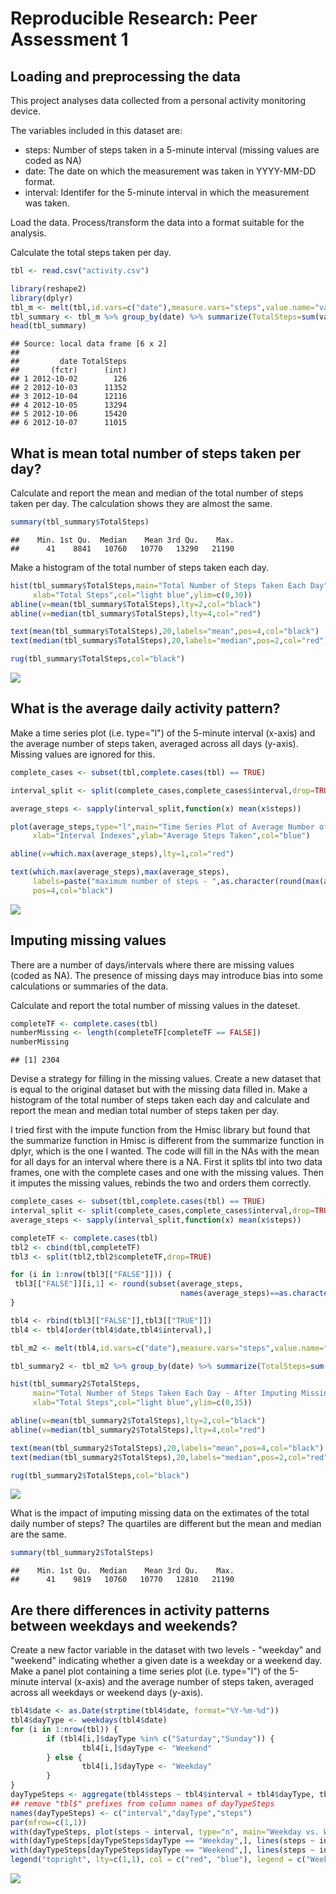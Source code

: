 # Reproducible Research: Peer Assessment 1


## Loading and preprocessing the data

This project analyses data collected from a personal activity monitoring device.

The variables included in this dataset are:  
* steps: Number of steps taken in a 5-minute interval (missing values are coded as NA)  
* date: The date on which the measurement was taken in YYYY-MM-DD format.  
* interval: Identifer for the 5-minute interval in which the measurement was taken.  


Load the data.  Process/transform the data into a format suitable for the analysis.

Calculate the total steps taken per day.


```r
tbl <- read.csv("activity.csv")

library(reshape2)
library(dplyr)
tbl_m <- melt(tbl,id.vars=c("date"),measure.vars="steps",value.name="value",na.rm=TRUE)
tbl_summary <- tbl_m %>% group_by(date) %>% summarize(TotalSteps=sum(value))
head(tbl_summary)
```

```
## Source: local data frame [6 x 2]
## 
##         date TotalSteps
##       (fctr)      (int)
## 1 2012-10-02        126
## 2 2012-10-03      11352
## 3 2012-10-04      12116
## 4 2012-10-05      13294
## 5 2012-10-06      15420
## 6 2012-10-07      11015
```

## What is mean total number of steps taken per day?

Calculate and report the mean and median of the total number of steps taken per day.  The calculation shows they are almost the same.


```r
summary(tbl_summary$TotalSteps)
```

```
##    Min. 1st Qu.  Median    Mean 3rd Qu.    Max. 
##      41    8841   10760   10770   13290   21190
```

Make a histogram of the total number of steps taken each day.


```r
hist(tbl_summary$TotalSteps,main="Total Number of Steps Taken Each Day",
     xlab="Total Steps",col="light blue",ylim=c(0,30))
abline(v=mean(tbl_summary$TotalSteps),lty=2,col="black")
abline(v=median(tbl_summary$TotalSteps),lty=4,col="red")

text(mean(tbl_summary$TotalSteps),20,labels="mean",pos=4,col="black")
text(median(tbl_summary$TotalSteps),20,labels="median",pos=2,col="red")

rug(tbl_summary$TotalSteps,col="black")
```

![](PA1_template_files/figure-html/unnamed-chunk-4-1.png)

## What is the average daily activity pattern?

Make a time series plot (i.e. type="l") of the 5-minute interval (x-axis) and the average number of steps taken, averaged across all days (y-axis).  Missing values are ignored for this.


```r
complete_cases <- subset(tbl,complete.cases(tbl) == TRUE)

interval_split <- split(complete_cases,complete_cases$interval,drop=TRUE)

average_steps <- sapply(interval_split,function(x) mean(x$steps))

plot(average_steps,type="l",main="Time Series Plot of Average Number of Steps Taken",
     xlab="Interval Indexes",ylab="Average Steps Taken",col="blue")

abline(v=which.max(average_steps),lty=1,col="red")

text(which.max(average_steps),max(average_steps),
     labels=paste("maximum number of steps - ",as.character(round(max(average_steps)))),
     pos=4,col="black")
```

![](PA1_template_files/figure-html/unnamed-chunk-5-1.png)

## Imputing missing values

There are a number of days/intervals where there are missing values (coded as NA).  The presence of missing days may introduce bias into some calculations or summaries of the data.

Calculate and report the total number of missing values in the dateset.


```r
completeTF <- complete.cases(tbl)
numberMissing <- length(completeTF[completeTF == FALSE])
numberMissing
```

```
## [1] 2304
```
Devise a strategy for filling in the missing values.  Create a new dataset that is equal to the original dataset but with the missing data filled in. Make a histogram of the total number of steps taken each day and calculate and report the mean and median total number of steps taken per day.

I tried first with the impute function from the Hmisc library but found that the summarize function in Hmisc is different from the summarize function in dplyr, which is the one I wanted. The code will fill in the NAs with the mean for all days for an interval where there is a NA.  First it splits tbl into two data frames, one with the complete cases and one with the missing values.  Then it imputes the missing values, rebinds the two and orders them correctly.


```r
complete_cases <- subset(tbl,complete.cases(tbl) == TRUE)
interval_split <- split(complete_cases,complete_cases$interval,drop=TRUE)
average_steps <- sapply(interval_split,function(x) mean(x$steps))

completeTF <- complete.cases(tbl)
tbl2 <- cbind(tbl,completeTF)
tbl3 <- split(tbl2,tbl2$completeTF,drop=TRUE)

for (i in 1:nrow(tbl3[["FALSE"]])) {
 tbl3[["FALSE"]][i,1] <- round(subset(average_steps,
                                      names(average_steps)==as.character(tbl3[["FALSE"]][i,3])))
}

tbl4 <- rbind(tbl3[["FALSE"]],tbl3[["TRUE"]])
tbl4 <- tbl4[order(tbl4$date,tbl4$interval),]

tbl_m2 <- melt(tbl4,id.vars=c("date"),measure.vars="steps",value.name="value",na.rm=FALSE)

tbl_summary2 <- tbl_m2 %>% group_by(date) %>% summarize(TotalSteps=sum(value))

hist(tbl_summary2$TotalSteps,
     main="Total Number of Steps Taken Each Day - After Imputing Missing Data",
     xlab="Total Steps",col="light blue",ylim=c(0,35))

abline(v=mean(tbl_summary2$TotalSteps),lty=2,col="black")
abline(v=median(tbl_summary2$TotalSteps),lty=4,col="red")

text(mean(tbl_summary2$TotalSteps),20,labels="mean",pos=4,col="black")
text(median(tbl_summary2$TotalSteps),20,labels="median",pos=2,col="red")

rug(tbl_summary2$TotalSteps,col="black")
```

![](PA1_template_files/figure-html/unnamed-chunk-7-1.png)

What is the impact of imputing missing data on the extimates of the total daily number of steps?  The quartiles are different but the mean and median are the same.


```r
summary(tbl_summary2$TotalSteps)
```

```
##    Min. 1st Qu.  Median    Mean 3rd Qu.    Max. 
##      41    9819   10760   10770   12810   21190
```

## Are there differences in activity patterns between weekdays and weekends?

Create a new factor variable in the dataset with two levels - "weekday" and "weekend" indicating whether a given date is a weekday or a weekend day.  Make a panel plot containing a time series plot (i.e. type="l") of the 5-minute interval (x-axis) and the average number of steps taken, averaged across all weekdays or weekend days (y-axis).


```r
tbl4$date <- as.Date(strptime(tbl4$date, format="%Y-%m-%d"))
tbl4$dayType <- weekdays(tbl4$date)
for (i in 1:nrow(tbl)) {
        if (tbl4[i,]$dayType %in% c("Saturday","Sunday")) {
                tbl4[i,]$dayType <- "Weekend"
        } else {
                tbl4[i,]$dayType <- "Weekday"
        }
}
dayTypeSteps <- aggregate(tbl4$steps ~ tbl4$interval + tbl4$dayType, tbl4, mean)
## remove "tbl$" prefixes from column names of dayTypeSteps
names(dayTypeSteps) <- c("interval","dayType","steps")
par(mfrow=c(1,1))  
with(dayTypeSteps, plot(steps ~ interval, type="n", main="Weekday vs. Weekend Average Steps"))  
with(dayTypeSteps[dayTypeSteps$dayType == "Weekday",], lines(steps ~ interval, type="l", col="red"))  
with(dayTypeSteps[dayTypeSteps$dayType == "Weekend",], lines(steps ~ interval, type="l", col="blue" ))  
legend("topright", lty=c(1,1), col = c("red", "blue"), legend = c("Weekday", "Weekend"), seg.len=3)
```

![](PA1_template_files/figure-html/unnamed-chunk-9-1.png)
